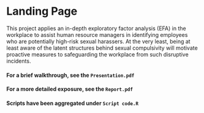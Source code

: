 # Landing Page
This project applies an in-depth exploratory factor analysis (EFA) in the workplace to assist human resource managers in identifying employees who are potentially high-risk sexual harassers. At the very least, being at least aware of the latent structures behind sexual compulsivity will motivate proactive measures to safeguarding the workplace from such disruptive incidents.

#### For a brief walkthrough, see the `Presentation.pdf`

#### For a more detailed exposure, see the `Report.pdf`

#### Scripts have been aggregated under `Script code.R` 
